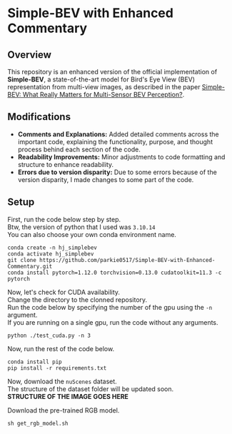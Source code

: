 # Simple-BEV with Enhanced Commentary

## Overview

This repository is an enhanced version of the official implementation of **Simple-BEV**, a state-of-the-art model for Bird's Eye View (BEV) representation from multi-view images, as described in the paper [Simple-BEV: What Really Matters for Multi-Sensor BEV Perception?](https://arxiv.org/abs/2206.07959).


## Modifications

- **Comments and Explanations:** Added detailed comments across the important code, explaining the functionality, purpose, and thought process behind each section of the code.
- **Readability Improvements:** Minor adjustments to code formatting and structure to enhance readability.
- **Errors due to version disparity:** Due to some errors because of the version disparity, I made changes to some part of the code.

## Setup
First, run the code below step by step.  
Btw, the version of python that I used was `3.10.14`  
You can also choose your own conda environment name.  
```
conda create -n hj_simplebev
conda activate hj_simplebev
git clone https://github.com/parkie0517/Simple-BEV-with-Enhanced-Commentary.git
conda install pytorch=1.12.0 torchvision=0.13.0 cudatoolkit=11.3 -c pytorch
```
Now, let's check for CUDA availability.  
Change the directory to the clonned repository.  
Run the code below by specifying the number of the gpu using the `-n` argument.  
If you are running on a single gpu, run the code without any arguments.  
```
python ./test_cuda.py -n 3
```
Now, run the rest of the code below.  
```
conda install pip
pip install -r requirements.txt
```
Now, download the `nuScenes` dataset.  
The structure of the dataset folder will be updated soon.  
**STRUCTURE OF THE IMAGE GOES HERE**  

Download the pre-trained RGB model.  
```
sh get_rgb_model.sh
```
